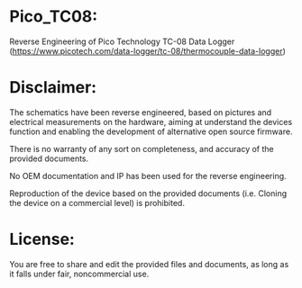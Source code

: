 Pico_TC08:
=
Reverse Engineering of Pico Technology TC-08 Data Logger (https://www.picotech.com/data-logger/tc-08/thermocouple-data-logger)

Disclaimer:
=
The schematics have been reverse engineered, based on pictures and electrical measurements on the hardware, aiming at understand the devices function and enabling the development of alternative open source firmware.

There is no warranty of any sort on completeness, and accuracy of the provided documents.

No OEM documentation and IP has been used for the reverse engineering.

Reproduction of the device based on the provided documents (i.e. Cloning the device on a commercial level) is prohibited.

License:
=
You are free to share and edit the provided files and documents, as long as it falls under fair, noncommercial use.
